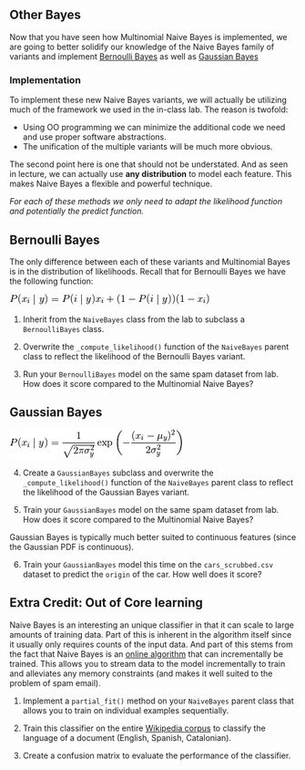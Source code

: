 ## Other Bayes

Now that you have seen how Multinomial Naive Bayes is implemented, we are going to better solidify our knowledge of the Naive Bayes family of variants and implement [Bernoulli Bayes](http://nlp.stanford.edu/IR-book/html/htmledition/the-bernoulli-model-1.html) as well as [Gaussian Bayes](http://www.autonlab.org/tutorials/gaussbc12.pdf)

### Implementation

To implement these new Naive Bayes variants, we will actually be utilizing much of the framework we used in the in-class lab.  The reason is twofold:

* Using OO programming we can minimize the additional code we need and use proper software abstractions.
* The unification of the multiple variants will be much more obvious.

The second point here is one that should not be understated.  And as seen in lecture, we can actually use **any distribution** to model each feature.  This makes Naive Bayes a flexible and powerful technique.

_For each of these methods we only need to adapt the likelihood function and potentially the predict function._

## Bernoulli Bayes

The only difference between each of these variants and Multinomial Bayes is in the distribution of likelihoods.  Recall that for Bernoulli Bayes we have the following function:

![](../images/bernoilli_bayes.png)

1. Inherit from the `NaiveBayes` class from the lab to subclass a `BernoulliBayes` class.

2. Overwrite the `_compute_likelihood()` function of the `NaiveBayes` parent class to reflect the likelihood of the Bernoulli Bayes variant.

3. Run your `BernoulliBayes` model on the same spam dataset from lab.  How does it score compared to the Multinomial Naive Bayes?

  ## Gaussian Bayes

  ![](../images/gaussian_bayes.png)

4. Create a `GaussianBayes` subclass and overwrite the `_compute_likelihood()` function of the `NaiveBayes` parent class to reflect the likelihood of the Gaussian Bayes variant.

5. Train your `GaussianBayes` model on the same spam dataset from lab.  How does it score compared to the Multinomial Naive Bayes?

  Gaussian Bayes is typically much better suited to continuous features (since the Gaussian PDF is continuous).

6. Train your `GaussianBayes` model this time on the `cars_scrubbed.csv` dataset to predict the `origin` of the car.  How well does it score?

## Extra Credit: Out of Core learning

Naive Bayes is an interesting an unique classifier in that it can scale to large amounts of training data.  Part of this is inherent in the algorithm itself since it usually only requires counts of the input data.  And part of this stems from the fact that Naive Bayes is an [online algorithm](http://en.wikipedia.org/wiki/Online_machine_learning) that can incrementally be trained.  This allows you to stream data to the model incrementally to train and alleviates any memory constraints (and makes it well suited to the problem of spam email).

1. Implement a `partial_fit()` method on your `NaiveBayes` parent class that allows you to train on individual examples sequentially.

2. Train this classifier on the entire [Wikipedia corpus](http://www.cs.upc.edu/~nlp/wikicorpus/) to classify the language of a document (English, Spanish, Catalonian).

3. Create a confusion matrix to evaluate the performance of the classifier.
